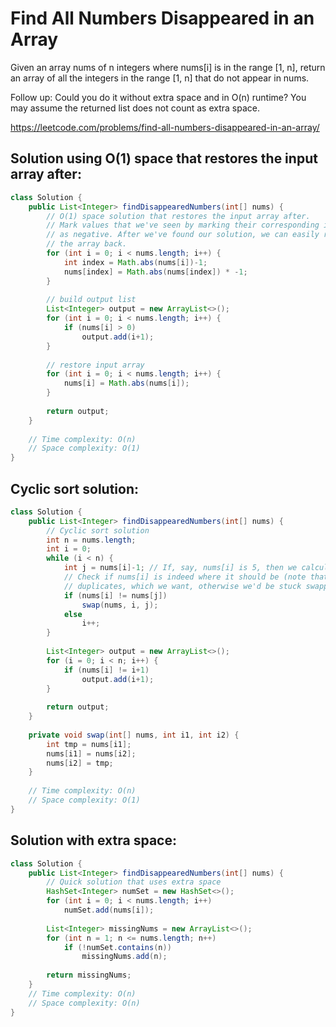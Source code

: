 # Find All Numbers Disappeared in an Array

Given an array nums of n integers where nums[i] is in the range [1, n], return an array of all the integers in the range [1, n] that do not appear in nums.

Follow up: Could you do it without extra space and in O(n) runtime? You may assume the returned list does not count as extra space.

https://leetcode.com/problems/find-all-numbers-disappeared-in-an-array/

## Solution using O(1) space that restores the input array after:

```Java
class Solution {
    public List<Integer> findDisappearedNumbers(int[] nums) {
        // O(1) space solution that restores the input array after.
        // Mark values that we've seen by marking their corresponding indices
        // as negative. After we've found our solution, we can easily revert
        // the array back.
        for (int i = 0; i < nums.length; i++) {
            int index = Math.abs(nums[i])-1;
            nums[index] = Math.abs(nums[index]) * -1;
        }
        
        // build output list
        List<Integer> output = new ArrayList<>();
        for (int i = 0; i < nums.length; i++) {
            if (nums[i] > 0)
                output.add(i+1);
        }
        
        // restore input array
        for (int i = 0; i < nums.length; i++) {
            nums[i] = Math.abs(nums[i]);
        }
        
        return output;
    }
    
    // Time complexity: O(n)
    // Space complexity: O(1)
}
```

## Cyclic sort solution:

```Java
class Solution {
    public List<Integer> findDisappearedNumbers(int[] nums) {
        // Cyclic sort solution
        int n = nums.length;
        int i = 0;
        while (i < n) {
            int j = nums[i]-1; // If, say, nums[i] is 5, then we calculate 5's correct index as 4
            // Check if nums[i] is indeed where it should be (note that this won't swap 
            // duplicates, which we want, otherwise we'd be stuck swapping them forever)
            if (nums[i] != nums[j])
                swap(nums, i, j);
            else
                i++;
        }
        
        List<Integer> output = new ArrayList<>();
        for (i = 0; i < n; i++) {
            if (nums[i] != i+1)
                output.add(i+1);
        }
        
        return output;
    }
    
    private void swap(int[] nums, int i1, int i2) {
        int tmp = nums[i1];
        nums[i1] = nums[i2];
        nums[i2] = tmp;
    }
    
    // Time complexity: O(n)
    // Space complexity: O(1)
}
```

## Solution with extra space:

```Java
class Solution {
    public List<Integer> findDisappearedNumbers(int[] nums) {
        // Quick solution that uses extra space
        HashSet<Integer> numSet = new HashSet<>();
        for (int i = 0; i < nums.length; i++)
            numSet.add(nums[i]);
        
        List<Integer> missingNums = new ArrayList<>();
        for (int n = 1; n <= nums.length; n++)
            if (!numSet.contains(n))
                missingNums.add(n);
        
        return missingNums;
    }
    // Time complexity: O(n)
    // Space complexity: O(n)
}
```
